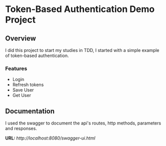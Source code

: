# Token-Based Authentication Demo Project

## Overview

I did this project to start my studies in TDD, I started with a simple example of token-based authentication.

### Features

 - Login
 - Refresh tokens
 - Save User
 - Get User

 ## Documentation
 
 I used the swagger to document the api's routes, http methods, parameters and responses.

 <strong>URL: </strong> <i>http://localhost:8080/swagger-ui.html</i>